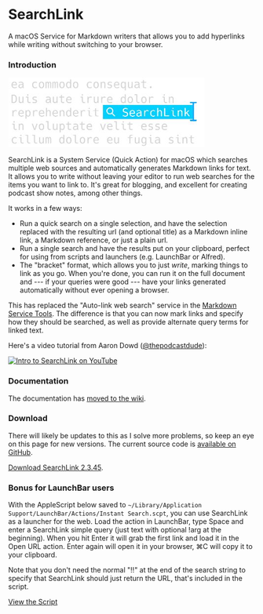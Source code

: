 # SearchLink

A macOS Service for Markdown writers that allows you to add hyperlinks while writing without switching to your browser.

<!--README-->
### Introduction

<!--JEKYLL{% img alignright /uploads/2023/01/searchlink-text-short-400.jpg 400 142 "searchlink-text-short-400.jpg" %}-->

<!--GITHUB-->
![](images/searchlink-text-short-400.jpg)
<!--END GITHUB-->

SearchLink is a System Service (Quick Action) for macOS which searches multiple web sources and automatically generates Markdown links for text. It allows you to write without leaving your editor to run web searches for the items you want to link to. It's great for blogging, and excellent for creating podcast show notes, among other things.

It works in a few ways:

- Run a quick search on a single selection, and have the selection replaced with the resulting url (and optional title) as a Markdown inline link, a Markdown reference, or just a plain url.
- Run a single search and have the results put on your clipboard, perfect for using from scripts and launchers (e.g. LaunchBar or Alfred).
- The "bracket" format, which allows you to just *write*, marking things to link as you go. When you're done, you can run it on the full document and --- if your queries were good --- have your links generated automatically without ever opening a browser.

This has replaced the "Auto-link web search" service in the [Markdown Service Tools](https://brettterpstra.com/projects/markdown-service-tools/ "Markdown Service Tools - Brett Terpstra"). The difference is that you can now mark links and specify how they should be searched, as well as provide alternate query terms for linked text.

Here's a video tutorial from Aaron Dowd ([@thepodcastdude](https://twitter.com/thepodcastdude)):

<!--JEKYLL
{% youtube QD-u6JP83us 853 480 %}

And here some tutorial posts:

{% series_list SearchLink Tips %}
-->

<!--GITHUB-->
[![Intro to SearchLink on YouTube](http://img.youtube.com/vi/QD-u6JP83us/0.jpg)](http://www.youtube.com/watch?v=QD-u6JP83us "Intro to SearchLink")
<!--END GITHUB-->

### Documentation

<!--GITHUB-->
The documentation has [moved to the wiki](https://github.com/ttscoff/searchlink/wiki).
<!--END GITHUB-->
<!--JEKYLL[Go to the Docs Wiki](https://github.com/ttscoff/searchlink/wiki){:.btn}-->

### Download

There will likely be updates to this as I solve more problems, so keep an eye on this page for new versions. The current source code is [available on GitHub](https://github.com/ttscoff/searchlink).

<!--JEKYLL{% download 70 %}-->

<!--JEKYLL[Latest release on GitHub](https://github.com/ttscoff/searchlink/releases/latest/){:.btn.btn--alt}-->

<!--GITHUB-->
[Download SearchLink <!--VER-->2.3.45<!--END VER-->](https://github.com/ttscoff/searchlink/releases/latest/download/SearchLink.zip).
<!--END GITHUB-->

### Bonus for LaunchBar users

With the AppleScript below saved to `~/Library/Application Support/LaunchBar/Actions/Instant Search.scpt`, you can use SearchLink as a launcher for the web. Load the action in LaunchBar, type Space and enter a SearchLink simple query (just text with optional !arg at the beginning). When you hit Enter it will grab the first link and load it in the Open URL action. Enter again will open it in your browser, ⌘C will copy it to your clipboard.

Note that you don't need the normal "!!" at the end of the search string to specify that SearchLink should just return the URL, that's included in the script.

<!--JEKYLL{% gist 9067625 %}-->
<!--GITHUB-->
[View the Script](https://gist.github.com/ttscoff/9067625)
<!--END GITHUB-->

<!--END README-->

